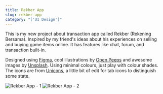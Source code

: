 ```yaml
---
title: Rekber App
slug: rekber-app
category: "['UI Design']"
---
```


This is my new project about transaction app called Rekber (Rekening Bersama). Inspired by my friend's ideas about his experiences on selling and buying game items online. It has features like chat, forum, and transaction built-in.

Designed using [Figma](https://www.figma.com), cool illustrations by [Open Peeps](https://www.openpeeps.com/) and awesome images by [Unsplash](https://unsplash.com/). Using minimal colours, just play with colour shades. The icons are from [Unicons](https://iconscout.com/unicons), a little bit of edit for tab icons to distinguish some state.

<img alt="Rekber App - 1" src="/images/works/works-rekber-preview-1.jpg" />
<img alt="Rekber App - 2" src="/images/works/works-rekber-preview-2.jpg" />
